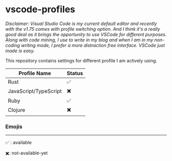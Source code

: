 # vscode-profiles


_Disclaimer: Visual Studio Code is my current default editor and recently with the v1.75 comes with profile switching option. And I think it's a really good deal as it brings the opportunity to use VSCode for different purposes. Along with code mining, I use to write in my blog and when I am in my non-coding writing mode, I prefer a more distraction free interface. VSCode just made is easy._

This repository contains settings for different profile I am actively using.

|Profile Name|Status|
|------------|------|
| Rust | ✅ |
| JavaScript/TypeScript|✖️|
|Ruby| ✅ |
|Clojure|✖️|


### Emojis
---

✅ : available

✖️: not-available-yet
